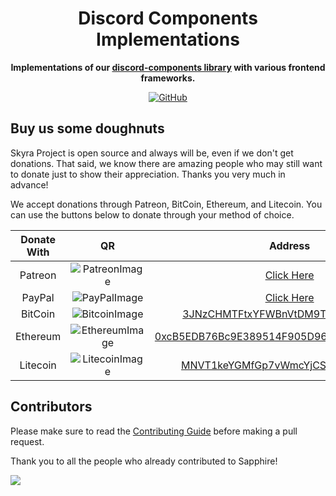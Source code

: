 <div align="center">

# Discord Components Implementations

**Implementations of our [discord-components library][] with various frontend frameworks.**

[![GitHub](https://img.shields.io/github/license/skyra-project/discord-components-implementations)](https://github.com/skyra-project/discord-components-implementations/blob/main/LICENSE.md)

</div>

## Buy us some doughnuts

Skyra Project is open source and always will be, even if we don't get donations. That said, we know there are amazing
people who may still want to donate just to show their appreciation. Thanks you very much in advance!

We accept donations through Patreon, BitCoin, Ethereum, and Litecoin. You can use the buttons below to donate through
your method of choice.

| Donate With |         QR         |                        Address                         |
| :---------: | :----------------: | :----------------------------------------------------: |
|   Patreon   | ![PatreonImage][]  |                 [Click Here][patreon]                  |
|   PayPal    |  ![PayPalImage][]  |                  [Click Here][paypal]                  |
|   BitCoin   | ![BitcoinImage][]  |     [3JNzCHMTFtxYFWBnVtDM9Tt34zFbKvdwco][bitcoin]      |
|  Ethereum   | ![EthereumImage][] | [0xcB5EDB76Bc9E389514F905D9680589004C00190c][ethereum] |
|  Litecoin   | ![LitecoinImage][] |     [MNVT1keYGMfGp7vWmcYjCS8ntU8LNvjnqM][litecoin]     |

## Contributors

Please make sure to read the [Contributing Guide][contributing] before making a pull request.

Thank you to all the people who already contributed to Sapphire!

<a href="https://github.com/skyra-project/discord-components-implementations/graphs/contributors">
  <img src="https://contrib.rocks/image?repo=skyra-project/discord-components-implementations" />
</a>

[contributing]: https://github.com/skyra-project/.github/blob/main/.github/CONTRIBUTING.md
[discord-components library]: https://github.com/skyra-project/discord-components
[bitcoin]: bitcoin:3JNzCHMTFtxYFWBnVtDM9Tt34zFbKvdwco?amount=0.01&label=Skyra%20Discord%20Bot
[bitcoinimage]: https://cdn.skyra.pw/gh-assets/bitcoin.png
[ethereum]: ethereum:0xcB5EDB76Bc9E389514F905D9680589004C00190c?amount=0.01&label=Skyra%20Discord%20Bot
[ethereumimage]: https://cdn.skyra.pw/gh-assets/ethereum.png
[litecoin]: litecoin:MNVT1keYGMfGp7vWmcYjCS8ntU8LNvjnqM?amount=0.01&label=Skyra%20Discord%20Bot
[litecoinimage]: https://cdn.skyra.pw/gh-assets/litecoin.png
[patreon]: https://donate.skyra.pw/patreon
[patreonimage]: https://cdn.skyra.pw/gh-assets/patreon.png
[paypal]: https://donate.skyra.pw/paypal
[paypalimage]: https://cdn.skyra.pw/gh-assets/paypal.png
